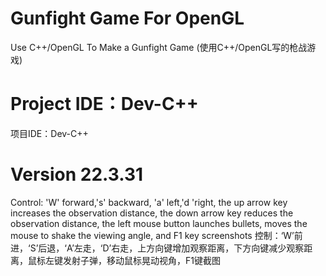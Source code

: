 # Gunfight Game For OpenGL
Use C++/OpenGL To Make a Gunfight Game (使用C++/OpenGL写的枪战游戏)

# Project IDE：Dev-C++
项目IDE：Dev-C++

# Version 22.3.31
Control: 'W' forward,'s' backward, 'a' left,'d 'right, the up arrow key increases the observation distance, the down arrow key reduces the observation distance, the left mouse button launches bullets, moves the mouse to shake the viewing angle, and F1 key screenshots
控制：‘W’前进，‘S’后退，‘A’左走，‘D’右走，上方向键增加观察距离，下方向键减少观察距离，鼠标左键发射子弹，移动鼠标晃动视角，F1键截图
